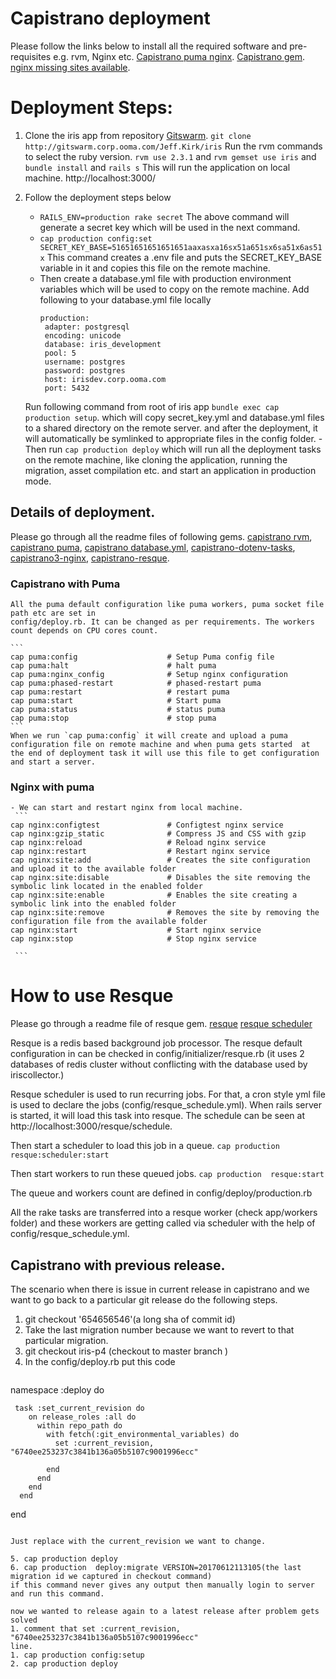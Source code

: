 # Capistrano deployment
  Please follow the links below to install all the required software and pre-requisites e.g. rvm, Nginx etc.
   [Capistrano puma nginx](https://www.digitalocean.com/community/tutorials/deploying-a-rails-app-on-ubuntu-14-04-with-capistrano-nginx-and-puma).
   [Capistrano gem](https://github.com/capistrano/capistrano/).
   [nginx missing sites available](https://stackoverflow.com/questions/17413526/nginx-missing-sites-available-directory).

# Deployment Steps:
  1. Clone the iris app from repository [Gitswarm](http://gitswarm.corp.ooma.com/Jeff.Kirk/iris).
  `git clone http://gitswarm.corp.ooma.com/Jeff.Kirk/iris`
  Run the rvm commands to select the ruby version.
  `rvm use 2.3.1` and `rvm gemset use iris` and `bundle install` and `rails s`
  This will run the application on local machine.
  http://localhost:3000/

  2. Follow the deployment steps below
     - `RAILS_ENV=production rake secret`
       The above command will generate a secret key which will be used in the next command.
     - `cap production config:set SECRET_KEY_BASE=51651651651651651aaxasxa16sx51a651sx6sa51x6as51x`
       This command creates a .env file and puts the SECRET_KEY_BASE variable in it and copies this file on the remote machine.
     - Then create a database.yml file with production environment variables which will be used to copy on the remote machine.
       Add following to your database.yml file locally
         ```
         production:
          adapter: postgresql
          encoding: unicode
          database: iris_development
          pool: 5
          username: postgres
          password: postgres
          host: irisdev.corp.ooma.com
          port: 5432

         ```
      Run following command from root of iris app
      `bundle exec cap production setup`.
      which will copy secret_key.yml and database.yml files to a shared directory on the remote server.
      and after the deployment, it will automatically be symlinked to appropriate files in the config folder.
    - Then run `cap production deploy` which will run all the deployment tasks on the remote machine, like cloning the application, running the migration, asset compilation etc. and start an application in production mode.

## Details of deployment.
Please go through all the readme files of following gems.
[capistrano rvm](https://github.com/capistrano/rvm),
[capistrano puma](https://github.com/seuros/capistrano-puma),
[capistrano database.yml](https://github.com/potsbo/capistrano-database-yml),
[capistrano-dotenv-tasks](https://github.com/glyph-fr/capistrano-dotenv-tasks),
[capistrano3-nginx](https://github.com/platanus/capistrano3-nginx),
[capistrano-resque](https://github.com/sshingler/capistrano-resque).

### Capistrano with Puma
    All the puma default configuration like puma workers, puma socket file path etc are set in
    config/deploy.rb. It can be changed as per requirements. The workers count depends on CPU cores count.

    ```    
    cap puma:config                    # Setup Puma config file
    cap puma:halt                      # halt puma
    cap puma:nginx_config              # Setup nginx configuration
    cap puma:phased-restart            # phased-restart puma
    cap puma:restart                   # restart puma
    cap puma:start                     # Start puma
    cap puma:status                    # status puma
    cap puma:stop                      # stop puma
    ```
    When we run `cap puma:config` it will create and upload a puma configuration file on remote machine and when puma gets started  at the end of deployment task it will use this file to get configuration and start a server.

### Nginx with puma
    - We can start and restart nginx from local machine.
     ```
    cap nginx:configtest               # Configtest nginx service
    cap nginx:gzip_static              # Compress JS and CSS with gzip
    cap nginx:reload                   # Reload nginx service
    cap nginx:restart                  # Restart nginx service
    cap nginx:site:add                 # Creates the site configuration and upload it to the available folder
    cap nginx:site:disable             # Disables the site removing the symbolic link located in the enabled folder
    cap nginx:site:enable              # Enables the site creating a symbolic link into the enabled folder
    cap nginx:site:remove              # Removes the site by removing the configuration file from the available folder
    cap nginx:start                    # Start nginx service
    cap nginx:stop                     # Stop nginx service

     ```

# How to use Resque
  Please go through a readme file of resque gem.
  [resque](https://github.com/resque/resque)
  [resque scheduler](https://github.com/resque/resque-scheduler)
  
  Resque is a redis based background job processor. The resque default configuration in can be checked in config/initializer/resque.rb  (it uses 2 databases of redis cluster without conflicting with the database used by iriscollector.)
  
 Resque scheduler is used to run recurring jobs. For that, a cron style yml file is used to declare the jobs
 (config/resque_schedule.yml). When rails server is started, it will load this task into resque. The schedule can be seen at http://localhost:3000/resque/schedule.
  
  Then start a scheduler to load this job in a queue.
  `cap production  resque:scheduler:start`

  Then start workers to run these queued jobs.
  `cap production  resque:start`    
  
  The queue and workers count are defined in config/deploy/production.rb  

   
All the rake tasks are transferred into a resque worker (check app/workers folder) and these workers are getting called via scheduler with the help of config/resque_schedule.yml. 

## Capistrano with previous release.

The scenario when there is issue in current release in capistrano and we want to go back to a particular git release do the following steps.

1. git checkout '654656546'(a long sha of commit id)
2. Take the last migration number because we want to revert to that particular migration.
3. git checkout iris-p4 (checkout to master branch )
4. In the config/deploy.rb put this code
   ```
namespace :deploy do

     task :set_current_revision do
        on release_roles :all do
          within repo_path do
            with fetch(:git_environmental_variables) do
              set :current_revision,  "6740ee253237c3841b136a05b5107c9001996ecc"
  
            end
          end
        end
      end
end       
   ```

Just replace with the current_revision we want to change.

5. cap production deploy
6. cap production  deploy:migrate VERSION=20170612113105(the last migration id we captured in checkout command)
if this command never gives any output then manually login to server and run this command.

now we wanted to release again to a latest release after problem gets solved
1. comment that set :current_revision,  "6740ee253237c3841b136a05b5107c9001996ecc"
  line.
1. cap production config:setup
2. cap production deploy



